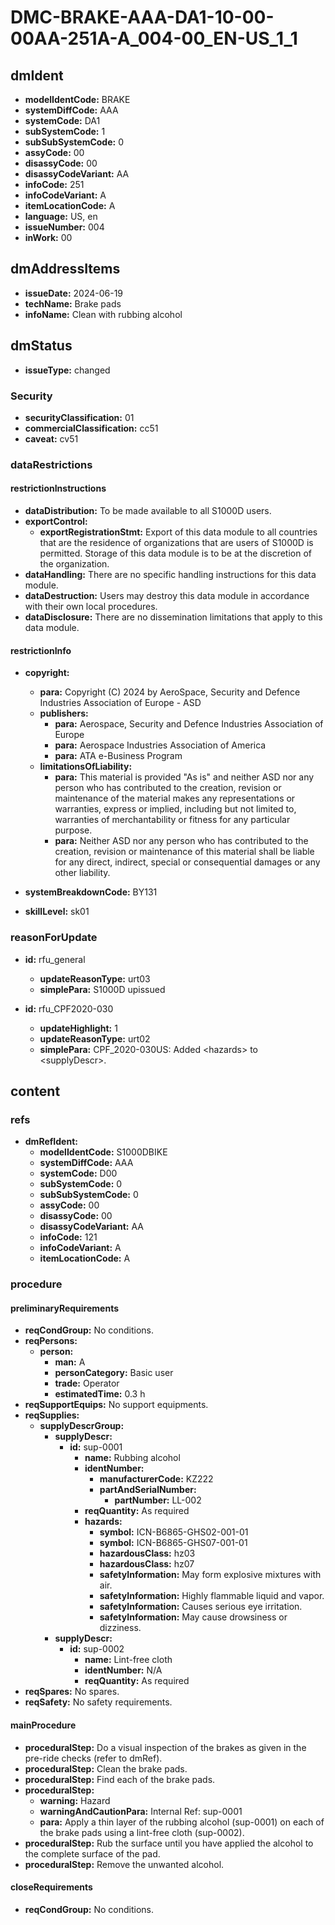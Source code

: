 # DMC-BRAKE-AAA-DA1-10-00-00AA-251A-A_004-00_EN-US_1_1

## dmIdent

*   **modelIdentCode:** BRAKE
*   **systemDiffCode:** AAA
*   **systemCode:** DA1
*   **subSystemCode:** 1
*   **subSubSystemCode:** 0
*   **assyCode:** 00
*   **disassyCode:** 00
*   **disassyCodeVariant:** AA
*   **infoCode:** 251
*   **infoCodeVariant:** A
*   **itemLocationCode:** A
*   **language:** US, en
*   **issueNumber:** 004
*   **inWork:** 00

## dmAddressItems

*   **issueDate:** 2024-06-19
*   **techName:** Brake pads
*   **infoName:** Clean with rubbing alcohol

## dmStatus

*   **issueType:** changed

### Security

*   **securityClassification:** 01
*   **commercialClassification:** cc51
*   **caveat:** cv51

### dataRestrictions

#### restrictionInstructions

*   **dataDistribution:** To be made available to all S1000D users.
*   **exportControl:**
    *   **exportRegistrationStmt:** Export of this data module to all countries that are the residence of organizations that are users of S1000D is permitted. Storage of this data module is to be at the discretion of the organization.
*   **dataHandling:** There are no specific handling instructions for this data module.
*   **dataDestruction:** Users may destroy this data module in accordance with their own local procedures.
*   **dataDisclosure:** There are no dissemination limitations that apply to this data module.

#### restrictionInfo

*   **copyright:**
    *   **para:** Copyright (C) 2024 by AeroSpace, Security and Defence Industries Association of Europe - ASD
    *   **publishers:**
        *   **para:** Aerospace, Security and Defence Industries Association of Europe
        *   **para:** Aerospace Industries Association of America
        *   **para:** ATA e-Business Program
    *   **limitationsOfLiability:**
        *   **para:** This material is provided "As is" and neither ASD nor any person who has contributed to the creation, revision or maintenance of the material makes any representations or warranties, express or implied, including but not limited to, warranties of merchantability or fitness for any particular purpose.
        *   **para:** Neither ASD nor any person who has contributed to the creation, revision or maintenance of this material shall be liable for any direct, indirect, special or consequential damages or any other liability.
*   **systemBreakdownCode:** BY131

*   **skillLevel:** sk01

### reasonForUpdate

*   **id:** rfu_general
    *   **updateReasonType:** urt03
    *   **simplePara:** S1000D upissued

*   **id:** rfu_CPF2020-030
    *   **updateHighlight:** 1
    *   **updateReasonType:** urt02
    *   **simplePara:** CPF_2020-030US: Added &lt;hazards&gt; to &lt;supplyDescr&gt;.

## content

### refs

*   **dmRefIdent:**
    *   **modelIdentCode:** S1000DBIKE
    *   **systemDiffCode:** AAA
    *   **systemCode:** D00
    *   **subSystemCode:** 0
    *   **subSubSystemCode:** 0
    *   **assyCode:** 00
    *   **disassyCode:** 00
    *   **disassyCodeVariant:** AA
    *   **infoCode:** 121
    *   **infoCodeVariant:** A
    *   **itemLocationCode:** A

### procedure

#### preliminaryRequirements

*   **reqCondGroup:** No conditions.
*   **reqPersons:**
    *   **person:**
        *   **man:** A
        *   **personCategory:** Basic user
        *   **trade:** Operator
        *   **estimatedTime:** 0.3 h
*   **reqSupportEquips:** No support equipments.
*   **reqSupplies:**
    *   **supplyDescrGroup:**
        *   **supplyDescr:**
            *   **id:** sup-0001
                *   **name:** Rubbing alcohol
                *   **identNumber:**
                    *   **manufacturerCode:** KZ222
                    *   **partAndSerialNumber:**
                        *   **partNumber:** LL-002
                *   **reqQuantity:** As required
                *   **hazards:**
                    *   **symbol:** ICN-B6865-GHS02-001-01
                    *   **symbol:** ICN-B6865-GHS07-001-01
                    *   **hazardousClass:** hz03
                    *   **hazardousClass:** hz07
                    *   **safetyInformation:** May form explosive mixtures with air.
                    *   **safetyInformation:** Highly flammable liquid and vapor.
                    *   **safetyInformation:** Causes serious eye irritation.
                    *   **safetyInformation:** May cause drowsiness or dizziness.
        *   **supplyDescr:**
            *   **id:** sup-0002
                *   **name:** Lint-free cloth
                *   **identNumber:** N/A
                *   **reqQuantity:** As required
*   **reqSpares:** No spares.
*   **reqSafety:** No safety requirements.

#### mainProcedure

*   **proceduralStep:** Do a visual inspection of the brakes as given in the pre-ride checks (refer to dmRef).
*   **proceduralStep:** Clean the brake pads.
*   **proceduralStep:** Find each of the brake pads.
*   **proceduralStep:**
    *   **warning:** Hazard
    *   **warningAndCautionPara:** Internal Ref: sup-0001
    *   **para:** Apply a thin layer of the rubbing alcohol (sup-0001) on each of the brake pads using a lint-free cloth (sup-0002).
*   **proceduralStep:** Rub the surface until you have applied the alcohol to the complete surface of the pad.
*   **proceduralStep:** Remove the unwanted alcohol.

#### closeRequirements

*   **reqCondGroup:** No conditions.